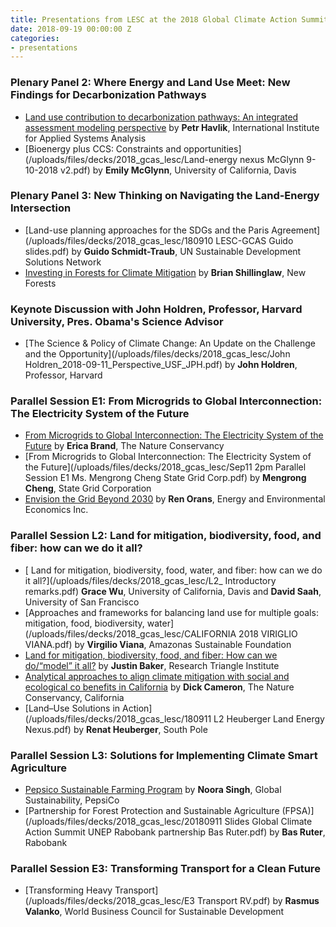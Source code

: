 ```yaml
---
title: Presentations from LESC at the 2018 Global Climate Action Summit
date: 2018-09-19 00:00:00 Z
categories:
- presentations
---
```


### Plenary Panel 2: Where Energy and Land Use Meet: New Findings for Decarbonization Pathways
* [Land use contribution to decarbonization pathways: An integrated assessment modeling perspective](/uploads/files/decks/2018_gcas_lesc/PetrHavlik_SanFrancisco_20180911.pdf) by **Petr Havlik**, International Institute for Applied Systems Analysis
* [Bioenergy plus CCS: Constraints and opportunities](/uploads/files/decks/2018_gcas_lesc/Land-energy nexus McGlynn 9-10-2018 v2.pdf) by **Emily McGlynn**, University of California, Davis

### Plenary Panel 3: New Thinking on Navigating the Land-Energy Intersection
* [Land-use planning approaches for the SDGs and the Paris Agreement](/uploads/files/decks/2018_gcas_lesc/180910 LESC-GCAS Guido slides.pdf) by **Guido Schmidt-Traub**, UN Sustainable Development Solutions Network
* [Investing in Forests for Climate Mitigation](/uploads/files/decks/2018_gcas_lesc/P3_Shillinglaw.pdf) by **Brian Shillinglaw**, New Forests

### Keynote Discussion with John Holdren, Professor, Harvard University, Pres. Obama's Science Advisor
* [The Science & Policy of Climate Change: An Update on the Challenge and the Opportunity](/uploads/files/decks/2018_gcas_lesc/John Holdren_2018-09-11_Perspective_USF_JPH.pdf) by **John Holdren**, Professor, Harvard

### Parallel Session E1: From Microgrids to Global Interconnection: The Electricity System of the Future
* [From Microgrids to Global Interconnection: The Electricity System of the Future](/uploads/files/decks/2018_gcas_lesc/Brand-LESC-GCAS.pdf) by **Erica Brand**, The Nature Conservancy
* [From Microgrids to Global Interconnection: The Electricity System of the Future](/uploads/files/decks/2018_gcas_lesc/Sep11 2pm Parallel Session E1 Ms. Mengrong Cheng State Grid Corp.pdf) by **Mengrong Cheng**, State Grid Corporation
* [Envision the Grid Beyond 2030](/uploads/files/decks/2018_gcas_lesc/Ren-Orans-E3-Low-Emission-Solutions-Conference.pdf) by **Ren Orans**, Energy and Environmental Economics Inc.

### Parallel Session L2: Land for mitigation, biodiversity, food, and fiber: how can we do it all?
* [ Land for mitigation, biodiversity, food, water, and fiber: how can we do it all?](/uploads/files/decks/2018_gcas_lesc/L2_ Introductory remarks.pdf) **Grace Wu**, University of California, Davis and **David Saah**, University of San Francisco
* [Approaches and frameworks for balancing land use for multiple goals: mitigation, food, biodiversity, water](/uploads/files/decks/2018_gcas_lesc/CALIFORNIA 2018 VIRIGLIO VIANA.pdf) by **Virgilio Viana**, Amazonas Sustainable Foundation
* [Land for mitigation, biodiversity, food, and fiber: How can we do/“model” it all?](uploads/files/decks/2018_gcas_lesc/BakerHavlik_SanFrancisco_20180911_v3.pdf) by **Justin Baker**, Research Triangle Institute
* [ Analytical approaches to align climate mitigation with social and ecological co benefits in California](/uploads/files/decks/2018_gcas_lesc/Cameron_LESC_slides_final_for_pdf.pdf) by **Dick Cameron**, The Nature Conservancy, California
* [Land–Use Solutions in Action](/uploads/files/decks/2018_gcas_lesc/180911 L2 Heuberger Land Energy Nexus.pdf) by **Renat Heuberger**, South Pole

### Parallel Session L3: Solutions for Implementing Climate Smart Agriculture
* [Pepsico Sustainable Farming Program](/uploads/files/decks/2018_gcas_lesc/Pepsi_GCAS.pdf) by **Noora Singh**, Global Sustainability, PepsiCo
* [Partnership for Forest Protection and Sustainable Agriculture (FPSA)](/uploads/files/decks/2018_gcas_lesc/20180911 Slides Global Climate Action Summit UNEP Rabobank partnership Bas Ruter.pdf) by **Bas Ruter**, Rabobank

### Parallel Session E3: Transforming Transport for a Clean Future
* [Transforming Heavy Transport](/uploads/files/decks/2018_gcas_lesc/E3 Transport RV.pdf) by **Rasmus Valanko**, World Business Council for Sustainable Development
